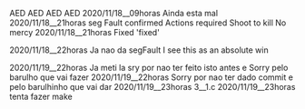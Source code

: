 AED
AED
AED
AED
2020/11/18__09horas	Ainda esta mal
2020/11/18__21horas	seg Fault confirmed
Actions required
Shoot to kill
No mercy
2020/11/18__21horas	Fixed 'fixed'

2020/11/18__22horas	
Ja nao da segFault
 I see this as an absolute win

2020/11/19__22horas	Ja meti la sry por nao ter feito isto antes
 e Sorry pelo barulho que vai fazer
2020/11/19__22horas	Sorry por nao ter dado commit e pelo barulhinho que vai dar
2020/11/19__23horas	3__1.c
2020/11/19__23horas	tenta fazer make
